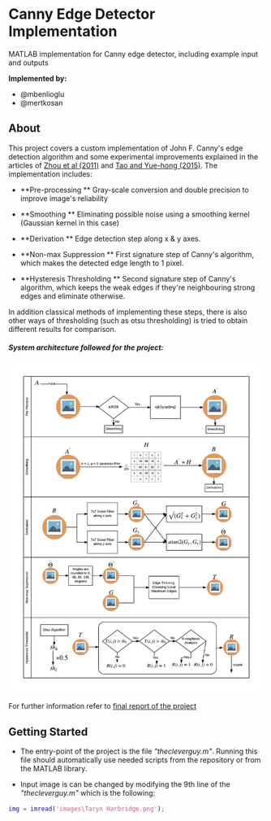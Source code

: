 # Canny Edge Detector Implementation

MATLAB implementation for Canny edge detector, including example input and outputs

**Implemented by:**

* @mbenlioglu
* @mertkosan

## About

This project covers a custom implementation of John F. Canny's edge detection algorithm and some experimental improvements
explained in the articles of [Zhou et al (2011)](/docs/articles/An_Improved_Canny_Algorithm_for_Edge_Detection.pdf) and
[Tao and Yue-hong (2015)](/docs/articles/Improvement_and_Implementation_for_Canny_Edge_Detection.pdf). The implementation includes:

* **Pre-processing **
    Gray-scale conversion and double precision to improve image's reliability
    
* **Smoothing **
    Eliminating possible noise using a smoothing kernel (Gaussian kernel in this case)

* **Derivation **
    Edge detection step along x & y axes.

* **Non-max Suppression **
    First signature step of Canny's algorithm, which makes the detected edge length to 1 pixel.

* **Hysteresis Thresholding **
	Second signature step of Canny's algorithm, which keeps the weak edges if they're neighbouring strong edges and eliminate
	otherwise.

In addition classical methods of implementing these steps, there is also other ways of thresholding (such as otsu thresholding)
is tried to obtain different results for comparison.

#### _System architecture followed for the project:_
![System Architecture Img](/docs/img/SysArch.png)

For further information refer to [final report of the project](/docs/report/FinalReport.pdf)

## Getting Started

* The entry-point of the project is the file _"thecleverguy.m"_. Running this file should automatically use needed scripts from
the repository or from the MATLAB library.
 
* Input image is can be changed by modifying the 9th line of the _"thecleverguy.m"_ which is the following:
 
```matlab
img = imread('images\Taryn Harbridge.png');
```
